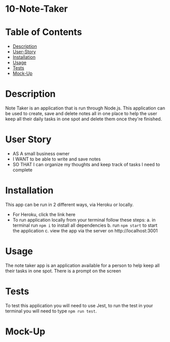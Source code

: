 # 10-Note-Taker

# Table of Contents
- [Description](#description)
- [User-Story](#user-story)
- [Installation](#Installation)
- [Usage](#Usage)
- [Tests](#Tests)
- [Mock-Up](#Mock-up)

# Description
Note Taker is an application that is run through Node.js. This application can be used to create, save and delete notes all in one place to help the user keep all their daily tasks in one spot and delete them once they're finished.

# User Story 
+ AS A small business owner
+ I WANT to be able to write and save notes
+ SO THAT I can organize my thoughts and keep track of tasks I need to complete

# Installation
This app can be run in 2 different ways, via Heroku or locally.
- For Heroku, click the link here 
- To run application locally from your terminal follow these steps:
a. in terminal run `npm i` to install all dependencies
b. run `npm start` to start the application
c. view the app via the server on http://localhost:3001

# Usage
The note taker app is an application available for a person to help keep all their tasks in one spot. There is a prompt on the screen 

# Tests
To test this application you will need to use Jest, to run the test in your terminal you will need to type `npm run test`.

# Mock-Up